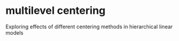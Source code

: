 # multilevel centering
 Exploring effects of different centering methods in hierarchical linear models
